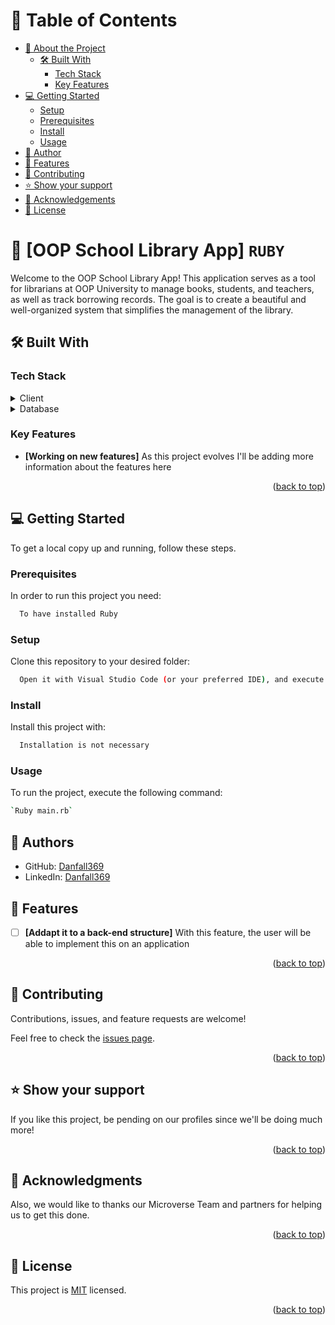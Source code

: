 <a name="readme-top"></a>
<!-- TABLE OF CONTENTS -->

# 📗 Table of Contents

- [📖 About the Project](#about-project)
  - [🛠 Built With](#built-with)
    - [Tech Stack](#tech-stack)
    - [Key Features](#key-features)
- [💻 Getting Started](#getting-started)
  - [Setup](#setup)
  - [Prerequisites](#prerequisites)
  - [Install](#install)
  - [Usage](#usage)
- [👥 Author](#author)
- [🔭 Features](#features)
- [🤝 Contributing](#contributing)
- [⭐️ Show your support](#support)
- [🙏 Acknowledgements](#acknowledgements)
- [📝 License](#license)

<!-- PROJECT DESCRIPTION -->

# 📖 [OOP School Library App] `RUBY` <a name="about-project"></a>


Welcome to the OOP School Library App! This application serves as a tool for librarians at OOP University to manage books, students, and teachers, as well as track borrowing records. The goal is to create a beautiful and well-organized system that simplifies the management of the library.

## 🛠 Built With <a name="built-with"></a>

### Tech Stack <a name="tech-stack"></a>

<details>
    <summary>Client</summary>
    <ul>
      <li><a href="https://www.ruby-lang.org/">Ruby</a></li>
    </ul>
  </details>

<details>
<summary>Database</summary>
  <ul>
   <li>No database used for this project</li>
  </ul>
</details>

<!-- Features -->

### Key Features <a name="key-features"></a>

  - **[Working on new features]** As this project evolves I'll be adding more information about the features here

<p align="right">(<a href="#readme-top">back to top</a>)</p>


<!-- GETTING STARTED -->

## 💻 Getting Started <a name="getting-started"></a>

To get a local copy up and running, follow these steps.

### Prerequisites

In order to run this project you need:

```sh
  To have installed Ruby
```

### Setup

Clone this repository to your desired folder:

```sh
  Open it with Visual Studio Code (or your preferred IDE), and execute the file with `Ruby`.
```

### Install

Install this project with:

```sh
  Installation is not necessary
```

### Usage

To run the project, execute the following command:

```sh
`Ruby main.rb`
```

<!-- AUTHOR -->

## 👥 Authors <a name="author"></a>

- GitHub: [Danfall369](https://github.com/Danfall369)
- LinkedIn: [Danfall369](https://www.linkedin.com/in/danfall/)

<!-- FEATURES -->

## 🔭 Features <a name="features"></a>

- [ ] **[Addapt it to a back-end structure]** With this feature, the user will be able to implement this on an application


<p align="right">(<a href="#readme-top">back to top</a>)</p>

<!-- CONTRIBUTING -->

## 🤝 Contributing <a name="contributing"></a>

Contributions, issues, and feature requests are welcome!

Feel free to check the [issues page](https://github.com/Danfall369/OOP-school-library/issues).

<p align="right">(<a href="#readme-top">back to top</a>)</p>

<!-- SUPPORT -->

## ⭐️ Show your support <a name="support"></a>

If you like this project, be pending on our profiles since we'll be doing much more! 

<p align="right">(<a href="#readme-top">back to top</a>)</p>

<!-- ACKNOWLEDGEMENTS -->

## 🙏 Acknowledgments <a name="acknowledgements"></a>

Also, we would like to thanks our Microverse Team and partners for helping us to get this done.

<p align="right">(<a href="#readme-top">back to top</a>)</p>

<!-- LICENSE -->

## 📝 License <a name="license"></a>

This project is [MIT](./LICENSE) licensed.

<p align="right">(<a href="#readme-top">back to top</a>)</p>
